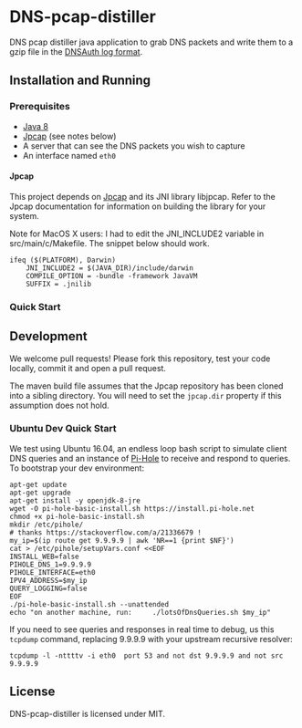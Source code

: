 # DNS-pcap-distiller

DNS pcap distiller java application to grab DNS packets and write them to a gzip file in the [DNSAuth log format](https://github.com/Packet-Clearing-House/DNSAuth#logs). 

## Installation and Running

### Prerequisites

* [Java 8](https://openjdk.java.net/install/)
* [Jpcap](https://github.com/mgodave/Jpcap) (see notes below)
* A server that can see the DNS packets you wish to capture
* An interface named ``eth0``


#### Jpcap
This project depends on [Jpcap](https://github.com/mgodave/Jpcap) and its JNI library libjpcap. Refer to the Jpcap documentation for information on building the library for your system.

Note for MacOS X users: I had to edit the JNI_INCLUDE2 variable in src/main/c/Makefile. The snippet below should work.
```
ifeq ($(PLATFORM), Darwin)
    JNI_INCLUDE2 = $(JAVA_DIR)/include/darwin 
    COMPILE_OPTION = -bundle -framework JavaVM
    SUFFIX = .jnilib
```

### Quick Start


## Development

We welcome pull requests! Please fork this repository, test your code locally, commit it and open a pull request.

The maven build file assumes that the Jpcap repository has been cloned into a sibling directory. You will need to set the ``jpcap.dir`` property if this assumption does not hold.

### Ubuntu Dev Quick Start

We test using Ubuntu 16.04, an endless loop bash script to simulate client DNS queries and an instance of [Pi-Hole](https://pi-hole.net/) to receive and respond to queries. To bootstrap your dev environment:

```
apt-get update
apt-get upgrade
apt-get install -y openjdk-8-jre
wget -O pi-hole-basic-install.sh https://install.pi-hole.net
chmod +x pi-hole-basic-install.sh
mkdir /etc/pihole/
# thanks https://stackoverflow.com/a/21336679 !
my_ip=$(ip route get 9.9.9.9 | awk 'NR==1 {print $NF}')
cat > /etc/pihole/setupVars.conf <<EOF
INSTALL_WEB=false 
PIHOLE_DNS_1=9.9.9.9
PIHOLE_INTERFACE=eth0
IPV4_ADDRESS=$my_ip
QUERY_LOGGING=false
EOF
./pi-hole-basic-install.sh --unattended
echo "on another machine, run:     ./lotsOfDnsQueries.sh $my_ip"
```

If you need to see queries and responses in real time to debug, us this ``tcpdump`` command, replacing 9.9.9.9 with your upstream recursive resolver:

```
tcpdump -l -nttttv -i eth0  port 53 and not dst 9.9.9.9 and not src 9.9.9.9
```

## License
DNS-pcap-distiller is licensed under MIT.

